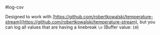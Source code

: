 #log-csv

Designed to work with [https://github.com/robertkowalski/temperature-stream](https://github.com/robertkowalski/temperature-stream),
but you can log all values that are having a linebreak
`\n` (Buffer value: `10`)